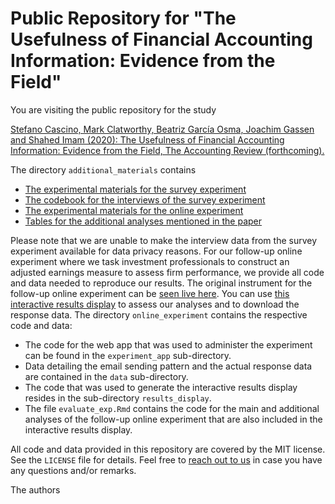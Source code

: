 Public Repository for "The Usefulness of Financial Accounting Information: Evidence from the Field"
==============================================================

You are visiting the public repository for the study

[Stefano Cascino, Mark Clatworthy, Beatriz García Osma, Joachim Gassen and Shahed Imam (2020): The Usefulness of Financial Accounting Information: Evidence from the Field, The Accounting Review (forthcoming).](https://doi.org/10.2308/TAR-2019-1030)

The directory `additional_materials` contains

- [The experimental materials for the survey experiment](additional_materials/ccggi_use_fai_add_mat_a_survey_exp_materials.pdf)
- [The codebook for the interviews of the survey experiment](additional_materials/ccggi_use_fai_add_mat_b_survey_exp_coding_handbook.pdf)
- [The experimental materials for the online experiment](additional_materials/ccggi_use_fai_add_mat_c_online_exp_materials.pdf)
- [Tables for the additional analyses mentioned in the paper](additional_materials/ccggi_use_fai_add_mat_d_add_analysis.pdf)

Please note that we are unable to make the interview data from the survey experiment available for data privacy reasons. For our follow-up online experiment where we task investment professionals to construct an adjusted earnings measure to assess firm performance, we provide all code and data needed to reproduce our results. The original instrument for the follow-up online experiment can be [seen live here](https://jgassen.shinyapps.io/use_fai_online_exp_demo/). You can use [this interactive results display](https://jgassen.shinyapps.io/use_fai_online_exp_results/) to assess our analyses and to download the response data. The directory `online_experiment` contains the respective code and data:

- The code for the web app that was used to administer the experiment can be found in the `experiment_app` sub-directory. 
- Data detailing the email sending pattern and the actual response data are contained in the `data` sub-directory.
- The code that was used to generate the interactive results display resides in the sub-directory `results_display`.
- The file `evaluate_exp.Rmd` contains the code for the main and additional analyses of the follow-up online experiment that are also included in the interactive results display.

All code and data provided in this repository are covered by the MIT license. See the `LICENSE` file for details. Feel free to [reach out to us](mailto:mark.clatworthy@bristol.ac.uk) in case you have any questions and/or remarks.

The authors

